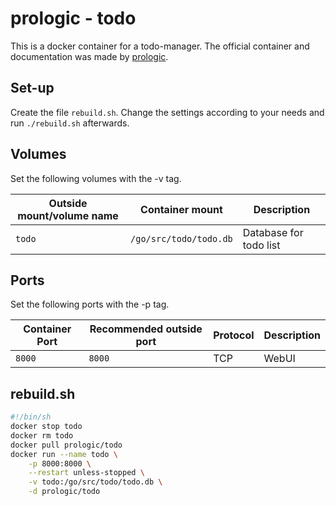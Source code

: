 # prologic - todo

This is a docker container for a todo-manager.
The official container and documentation was made by [prologic](https://hub.docker.com/r/prologic/todo).

## Set-up

Create the file `rebuild.sh`.
Change the settings according to your needs and run `./rebuild.sh` afterwards.

## Volumes

Set the following volumes with the -v tag.

| Outside mount/volume name | Container mount        | Description            |
| ------------------------- | ---------------------- | ---------------------- |
| `todo`                    | `/go/src/todo/todo.db` | Database for todo list |

## Ports

Set the following ports with the -p tag.

| Container Port | Recommended outside port | Protocol | Description |
| -------------- | ------------------------ | -------- | ----------- |
| `8000`         | `8000`                   | TCP      | WebUI       |

## rebuild.sh

```sh
#!/bin/sh
docker stop todo
docker rm todo
docker pull prologic/todo
docker run --name todo \
    -p 8000:8000 \
    --restart unless-stopped \
    -v todo:/go/src/todo/todo.db \
    -d prologic/todo
```
